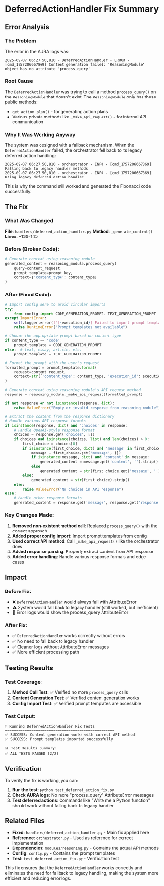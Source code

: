 # DeferredActionHandler Fix Summary

## Error Analysis

### The Problem

The error in the AURA logs was:

```
2025-09-07 06:27:50,810 - DeferredActionHandler - ERROR - [cmd_1757206667869] Content generation failed: 'ReasoningModule' object has no attribute 'process_query'
```

### Root Cause

The `DeferredActionHandler` was trying to call a method `process_query()` on the `ReasoningModule` that doesn't exist. The `ReasoningModule` only has these public methods:

- `get_action_plan()` - for generating action plans
- Various private methods like `_make_api_request()` - for internal API communication

### Why It Was Working Anyway

The system was designed with a fallback mechanism. When the `DeferredActionHandler` failed, the orchestrator fell back to its legacy deferred action handling:

```
2025-09-07 06:27:50,810 - orchestrator - INFO - [cmd_1757206667869] Falling back to legacy handler methods
2025-09-07 06:27:50,810 - orchestrator - INFO - [cmd_1757206667869] Using legacy deferred action handler
```

This is why the command still worked and generated the Fibonacci code successfully.

## The Fix

### What Was Changed

**File**: `handlers/deferred_action_handler.py`
**Method**: `_generate_content()`
**Lines**: ~139-145

### Before (Broken Code):

```python
# Generate content using reasoning module
generated_content = reasoning_module.process_query(
    query=content_request,
    prompt_template=prompt_key,
    context={'content_type': content_type}
)
```

### After (Fixed Code):

```python
# Import config here to avoid circular imports
try:
    from config import CODE_GENERATION_PROMPT, TEXT_GENERATION_PROMPT
except ImportError:
    self.logger.error(f"[{execution_id}] Failed to import prompt templates")
    raise RuntimeError("Prompt templates not available")

# Choose the appropriate prompt based on content type
if content_type == 'code':
    prompt_template = CODE_GENERATION_PROMPT
else:  # text, essay, article, etc.
    prompt_template = TEXT_GENERATION_PROMPT

# Format the prompt with the user's request
formatted_prompt = prompt_template.format(
    request=content_request,
    context=str({'content_type': content_type, 'execution_id': execution_id})
)

# Generate content using reasoning module's API request method
response = reasoning_module._make_api_request(formatted_prompt)

if not response or not isinstance(response, dict):
    raise ValueError("Empty or invalid response from reasoning module")

# Extract the content from the response dictionary
# Handle various API response formats
if isinstance(response, dict) and 'choices' in response:
    # Handle OpenAI-style response format
    choices = response.get('choices', [])
    if choices and isinstance(choices, list) and len(choices) > 0:
        first_choice = choices[0]
        if isinstance(first_choice, dict) and 'message' in first_choice:
            message = first_choice.get('message', {})
            if isinstance(message, dict) and 'content' in message:
                generated_content = message.get('content', '').strip()
            else:
                generated_content = str(first_choice.get('message', '')).strip()
        else:
            generated_content = str(first_choice).strip()
    else:
        raise ValueError("No choices in API response")
else:
    # Handle other response formats
    generated_content = response.get('message', response.get('response', str(response))).strip()
```

### Key Changes Made:

1. **Removed non-existent method call**: Replaced `process_query()` with the correct approach
2. **Added proper config import**: Import prompt templates from config
3. **Used correct API method**: Call `_make_api_request()` like the orchestrator does
4. **Added response parsing**: Properly extract content from API response
5. **Added error handling**: Handle various response formats and edge cases

## Impact

### Before Fix:

- ❌ `DeferredActionHandler` would always fail with AttributeError
- ⚠️ System would fall back to legacy handler (still worked, but inefficient)
- 📝 Error logs would show the process_query AttributeError

### After Fix:

- ✅ `DeferredActionHandler` works correctly without errors
- ✅ No need to fall back to legacy handler
- ✅ Cleaner logs without AttributeError messages
- ✅ More efficient processing path

## Testing Results

### Test Coverage:

1. **Method Call Test**: ✅ Verified no more `process_query` calls
2. **Content Generation Test**: ✅ Verified content generation works
3. **Config Import Test**: ✅ Verified prompt templates are accessible

### Test Output:

```
🚀 Running DeferredActionHandler Fix Tests
==================================================
✅ SUCCESS: Content generation works with correct API method
✅ SUCCESS: Prompt templates imported successfully

📊 Test Results Summary:
✅ ALL TESTS PASSED (2/2)
```

## Verification

To verify the fix is working, you can:

1. **Run the test**: `python test_deferred_action_fix.py`
2. **Check AURA logs**: No more "process_query" AttributeError messages
3. **Test deferred actions**: Commands like "Write me a Python function" should work without falling back to legacy handler

## Related Files

- **Fixed**: `handlers/deferred_action_handler.py` - Main fix applied here
- **Reference**: `orchestrator.py` - Used as reference for correct implementation
- **Dependencies**: `modules/reasoning.py` - Contains the actual API methods
- **Config**: `config.py` - Contains the prompt templates
- **Test**: `test_deferred_action_fix.py` - Verification test

This fix ensures that the `DeferredActionHandler` works correctly and eliminates the need for fallback to legacy handling, making the system more efficient and reducing error logs.
